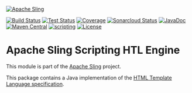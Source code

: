 [![Apache Sling](https://sling.apache.org/res/logos/sling.png)](https://sling.apache.org)

&#32;[![Build Status](https://ci-builds.apache.org/job/Sling/job/modules/job/sling-org-apache-sling-scripting-sightly/job/master/badge/icon)](https://ci-builds.apache.org/job/Sling/job/modules/job/sling-org-apache-sling-scripting-sightly/job/master/)&#32;[![Test Status](https://img.shields.io/jenkins/tests.svg?jobUrl=https://ci-builds.apache.org/job/Sling/job/modules/job/sling-org-apache-sling-scripting-sightly/job/master/)](https://ci-builds.apache.org/job/Sling/job/modules/job/sling-org-apache-sling-scripting-sightly/job/master/test/?width=800&height=600)&#32;[![Coverage](https://sonarcloud.io/api/project_badges/measure?project=apache_sling-org-apache-sling-scripting-sightly&metric=coverage)](https://sonarcloud.io/dashboard?id=apache_sling-org-apache-sling-scripting-sightly)&#32;[![Sonarcloud Status](https://sonarcloud.io/api/project_badges/measure?project=apache_sling-org-apache-sling-scripting-sightly&metric=alert_status)](https://sonarcloud.io/dashboard?id=apache_sling-org-apache-sling-scripting-sightly)&#32;[![JavaDoc](https://www.javadoc.io/badge/org.apache.sling/org.apache.sling.scripting.sightly.svg)](https://www.javadoc.io/doc/org.apache.sling/org-apache-sling-scripting-sightly)&#32;[![Maven Central](https://maven-badges.herokuapp.com/maven-central/org.apache.sling/org.apache.sling.scripting.sightly/badge.svg)](https://search.maven.org/#search%7Cga%7C1%7Cg%3A%22org.apache.sling%22%20a%3A%22org.apache.sling.scripting.sightly%22)&#32;[![scripting](https://sling.apache.org/badges/group-scripting.svg)](https://github.com/apache/sling-aggregator/blob/master/docs/group/scripting.md) [![License](https://img.shields.io/badge/License-Apache%202.0-blue.svg)](https://www.apache.org/licenses/LICENSE-2.0)

# Apache Sling Scripting HTL Engine

This module is part of the [Apache Sling](https://sling.apache.org) project.

This package contains a Java implementation of the [HTML Template Language specification](https://github.com/Adobe-Marketing-Cloud/htl-spec).
